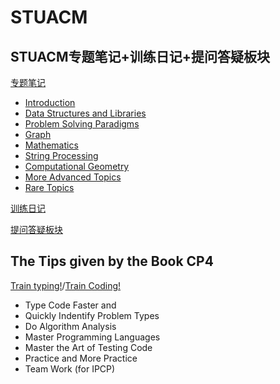 # STUACM
STUACM专题笔记+训练日记+提问答疑板块
---

[专题笔记](#专题笔记)
- [Introduction](https://github.com/TaoistPriestC/STUACM/blob/main/UVA/Introduction.md)
- [Data Structures and Libraries](#DataStructuresAndLibraries)
- [Problem Solving Paradigms](#ProblemSolvingParadigms)
- [Graph](#Graph)
- [Mathematics](#Mathematics)
- [String Processing](#StringProcessing)
- [Computational Geometry](#ComputationalGeometry)
- [More Advanced Topics](#MoreAdvancedTopics)
- [Rare Topics](#RareTopics)

[训练日记](#训练日记)

[提问答疑板块](https://github.com/TaoistPriestC/STUACM/issues)


## The Tips given by the Book CP4
 [Train typing!](https://www.typingtest.com/)/[Train Coding!](https://onlinejudge.org/)
- Type Code Faster and
- Quickly Indentify Problem Types
- Do Algorithm Analysis
- Master Programming Languages
- Master the Art of Testing Code
- Practice and More Practice
- Team Work (for IPCP)

